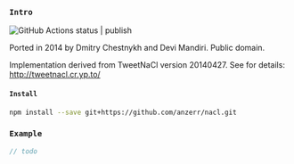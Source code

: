 
### `Intro`
![GitHub Actions status | publish](https://github.com/anzerr/nacl/workflows/publish/badge.svg)

Ported in 2014 by Dmitry Chestnykh and Devi Mandiri.
Public domain.

Implementation derived from TweetNaCl version 20140427.
See for details: http://tweetnacl.cr.yp.to/

#### `Install`
``` bash
npm install --save git+https://github.com/anzerr/nacl.git
```

### `Example`
``` javascript
// todo
```